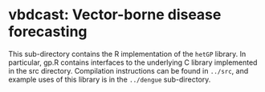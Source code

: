 # vbdcast: Vector-borne disease forecasting

This sub-directory  contains the R implementation of the
`hetGP` library.  In particular, gp.R contains interfaces to the underlying C
library implemented in the src directory.  Compilation instructions can be
found in `../src`, and example uses of this library is in the `../dengue`
sub-directory.
